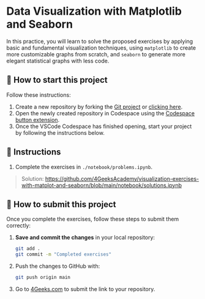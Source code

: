 <!--hide-->
# Data Visualization with Matplotlib and Seaborn
<!--endhide-->

In this practice, you will learn to solve the proposed exercises by applying basic and fundamental visualization techniques, using `matplotlib` to create more customizable graphs from scratch, and `seaborn` to generate more elegant statistical graphs with less code.

<how-to-start>
  
## 🌱 How to start this project

Follow these instructions:

1. Create a new repository by forking the [Git project](https://github.com/4GeeksAcademy/visualization-exercises-with-matplot-and-seaborn) or [clicking here](https://github.com/4GeeksAcademy/visualization-exercises-with-matplot-and-seaborn/fork).
2. Open the newly created repository in Codespace using the [Codespace button extension](https://docs.github.com/en/codespaces/developing-in-codespaces/creating-a-codespace-for-a-repository#creating-a-codespace-for-a-repository).
3. Once the VSCode Codespace has finished opening, start your project by following the instructions below.

</how-to-start>


## 📝 Instructions

1. Complete the exercises in `./notebook/problems.ipynb`.

> Solution: https://github.com/4GeeksAcademy/visualization-exercises-with-matplot-and-seaborn/blob/main/notebook/solutions.ipynb


## 🚛 How to submit this project

Once you complete the exercises, follow these steps to submit them correctly:  

1. **Save and commit the changes** in your local repository:  

   ```sh
   git add .
   git commit -m "Completed exercises"
   ```
2. Push the changes to GitHub with:

    ```sh
    git push origin main
    ```
3. Go to [4Geeks.com](https://4geeks.com) to submit the link to your repository.

